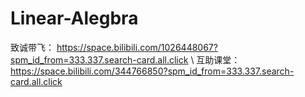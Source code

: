 # Linear-Alegbra
致诚带飞： https://space.bilibili.com/1026448067?spm_id_from=333.337.search-card.all.click
\\
互助课堂： https://space.bilibili.com/344766850?spm_id_from=333.337.search-card.all.click
